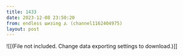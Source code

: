 ```yaml
---
title: 1433
date: 2023-12-08 23:50:20
from: endless шизing ⍼ (channel1162404975)
layout: post
---
```


![[(File not included. Change data exporting settings to download.)]]


